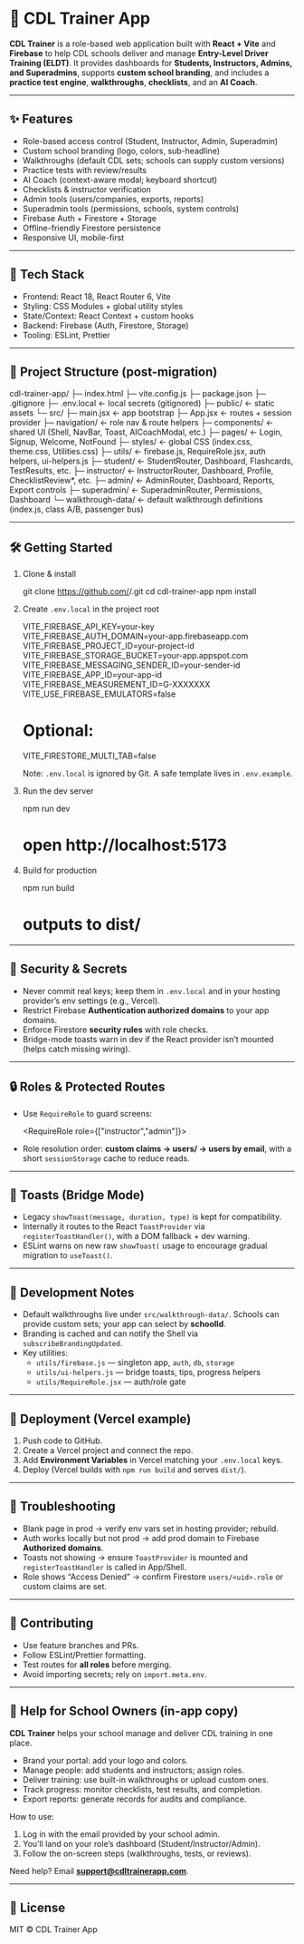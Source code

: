# 🚛 CDL Trainer App

**CDL Trainer** is a role-based web application built with **React + Vite** and **Firebase** to help CDL schools deliver and manage **Entry-Level Driver Training (ELDT)**. It provides dashboards for **Students, Instructors, Admins, and Superadmins**, supports **custom school branding**, and includes a **practice test engine**, **walkthroughs**, **checklists**, and an **AI Coach**.

---

## ✨ Features

- Role-based access control (Student, Instructor, Admin, Superadmin)
- Custom school branding (logo, colors, sub-headline)
- Walkthroughs (default CDL sets; schools can supply custom versions)
- Practice tests with review/results
- AI Coach (context-aware modal; keyboard shortcut)
- Checklists & instructor verification
- Admin tools (users/companies, exports, reports)
- Superadmin tools (permissions, schools, system controls)
- Firebase Auth + Firestore + Storage
- Offline-friendly Firestore persistence
- Responsive UI, mobile-first

---

## 🧱 Tech Stack

- Frontend: React 18, React Router 6, Vite
- Styling: CSS Modules + global utility styles
- State/Context: React Context + custom hooks
- Backend: Firebase (Auth, Firestore, Storage)
- Tooling: ESLint, Prettier

---

## 📁 Project Structure (post-migration)

cdl-trainer-app/
├─ index.html
├─ vite.config.js
├─ package.json
├─ .gitignore
├─ .env.local                 ← local secrets (gitignored)
├─ public/                    ← static assets
└─ src/
   ├─ main.jsx                ← app bootstrap
   ├─ App.jsx                 ← routes + session provider
   ├─ navigation/             ← role nav & route helpers
   ├─ components/             ← shared UI (Shell, NavBar, Toast, AICoachModal, etc.)
   ├─ pages/                  ← Login, Signup, Welcome, NotFound
   ├─ styles/                 ← global CSS (index.css, theme.css, Utilities.css)
   ├─ utils/                  ← firebase.js, RequireRole.jsx, auth helpers, ui-helpers.js
   ├─ student/                ← StudentRouter, Dashboard, Flashcards, TestResults, etc.
   ├─ instructor/             ← InstructorRouter, Dashboard, Profile, ChecklistReview*, etc.
   ├─ admin/                  ← AdminRouter, Dashboard, Reports, Export controls
   ├─ superadmin/             ← SuperadminRouter, Permissions, Dashboard
   └─ walkthrough-data/       ← default walkthrough definitions (index.js, class A/B, passenger bus)

---

## 🛠️ Getting Started

1) Clone & install

    git clone https://github.com/<your-org>/<your-repo>.git
    cd cdl-trainer-app
    npm install

2) Create `.env.local` in the project root

    VITE_FIREBASE_API_KEY=your-key
    VITE_FIREBASE_AUTH_DOMAIN=your-app.firebaseapp.com
    VITE_FIREBASE_PROJECT_ID=your-project-id
    VITE_FIREBASE_STORAGE_BUCKET=your-app.appspot.com
    VITE_FIREBASE_MESSAGING_SENDER_ID=your-sender-id
    VITE_FIREBASE_APP_ID=your-app-id
    VITE_FIREBASE_MEASUREMENT_ID=G-XXXXXXX
    VITE_USE_FIREBASE_EMULATORS=false
    # Optional:
    VITE_FIRESTORE_MULTI_TAB=false

    Note: `.env.local` is ignored by Git. A safe template lives in `.env.example`.

3) Run the dev server

    npm run dev
    # open http://localhost:5173

4) Build for production

    npm run build
    # outputs to dist/

---

## 🔐 Security & Secrets

- Never commit real keys; keep them in `.env.local` and in your hosting provider’s env settings (e.g., Vercel).
- Restrict Firebase **Authentication authorized domains** to your app domains.
- Enforce Firestore **security rules** with role checks.
- Bridge-mode toasts warn in dev if the React provider isn’t mounted (helps catch missing wiring).

---

## 🔒 Roles & Protected Routes

- Use `RequireRole` to guard screens:

    <RequireRole role={["instructor","admin"]}>
      <ChecklistReview />
    </RequireRole>

- Role resolution order: **custom claims → users/<uid> → users by email**, with a short `sessionStorage` cache to reduce reads.

---

## 🔔 Toasts (Bridge Mode)

- Legacy `showToast(message, duration, type)` is kept for compatibility.
- Internally it routes to the React `ToastProvider` via `registerToastHandler()`, with a DOM fallback + dev warning.
- ESLint warns on new raw `showToast(` usage to encourage gradual migration to `useToast()`.

---

## 🧪 Development Notes

- Default walkthroughs live under `src/walkthrough-data/`. Schools can provide custom sets; your app can select by **schoolId**.
- Branding is cached and can notify the Shell via `subscribeBrandingUpdated`.
- Key utilities:
  - `utils/firebase.js` — singleton app, `auth`, `db`, `storage`
  - `utils/ui-helpers.js` — bridge toasts, tips, progress helpers
  - `utils/RequireRole.jsx` — auth/role gate

---

## 🧭 Deployment (Vercel example)

1. Push code to GitHub.
2. Create a Vercel project and connect the repo.
3. Add **Environment Variables** in Vercel matching your `.env.local` keys.
4. Deploy (Vercel builds with `npm run build` and serves `dist/`).

---

## 🧩 Troubleshooting

- Blank page in prod → verify env vars set in hosting provider; rebuild.
- Auth works locally but not prod → add prod domain to Firebase **Authorized domains**.
- Toasts not showing → ensure `ToastProvider` is mounted and `registerToastHandler` is called in App/Shell.
- Role shows “Access Denied” → confirm Firestore `users/<uid>.role` or custom claims are set.

---

## 🤝 Contributing

- Use feature branches and PRs.
- Follow ESLint/Prettier formatting.
- Test routes for **all roles** before merging.
- Avoid importing secrets; rely on `import.meta.env`.

---

## 📖 Help for School Owners (in-app copy)

**CDL Trainer** helps your school manage and deliver CDL training in one place.

- Brand your portal: add your logo and colors.
- Manage people: add students and instructors; assign roles.
- Deliver training: use built-in walkthroughs or upload custom ones.
- Track progress: monitor checklists, test results, and completion.
- Export reports: generate records for audits and compliance.

How to use:
1. Log in with the email provided by your school admin.
2. You’ll land on your role’s dashboard (Student/Instructor/Admin).
3. Follow the on-screen steps (walkthroughs, tests, or reviews).

Need help? Email **support@cdltrainerapp.com**.

---

## 📝 License

MIT © CDL Trainer App